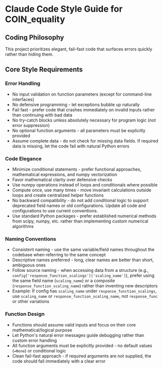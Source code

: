 # Claude Code Style Guide for COIN_equality

## Coding Philosophy
This project prioritizes elegant, fail-fast code that surfaces errors quickly rather than hiding them.

## Core Style Requirements

### Error Handling
- No input validation on function parameters (except for command-line interfaces)
- No defensive programming - let exceptions bubble up naturally
- Fail fast - prefer code that crashes immediately on invalid inputs rather than continuing with bad data
- No try-catch blocks unless absolutely necessary for program logic (not error suppression)
- No optional function arguments - all parameters must be explicitly provided
- Assume complete data - do not check for missing data fields. If required data is missing, let the code fail with natural Python errors

### Code Elegance
- Minimize conditional statements - prefer functional approaches, mathematical expressions, and numpy vectorization
- Favor mathematical clarity over defensive checks
- Use numpy operations instead of loops and conditionals where possible
- Compute once, use many times - move invariant calculations outside loops and create centralized helper functions
- No backward compatibility - do not add conditional logic to support deprecated field names or old configurations. Update all code and configurations to use current conventions.
- Use standard Python packages - prefer established numerical methods from scipy, numpy, etc. rather than implementing custom numerical algorithms


### Naming Conventions
- Consistent naming - use the same variable/field names throughout the codebase when referring to the same concept
- Descriptive names preferred - long, clear names are better than short, ambiguous ones
- Follow source naming - when accessing data from a structure (e.g., `config['response_function_scalings']['scaling_name']`), prefer using the same field name (`scaling_name`) or a composite (`response_function_scaling_name`) rather than inventing new descriptors
- Example: If config has `scaling_name` under `response_function_scalings`, use `scaling_name` or `response_function_scaling_name`, not `response_func` or other variations

### Function Design
- Functions should assume valid inputs and focus on their core mathematical/logical purpose
- Let Python's natural error messages guide debugging rather than custom error handling
- All function arguments must be explicitly provided - no default values (`=None`) or conditional logic
- Clean fail-fast approach - if required arguments are not supplied, the code should fail immediately with a clear error
